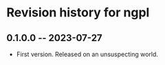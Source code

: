 # Revision history for ngpl

## 0.1.0.0 -- 2023-07-27

* First version. Released on an unsuspecting world.
